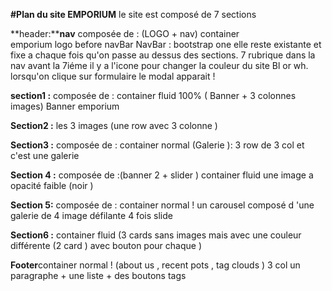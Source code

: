 **#Plan du site EMPORIUM**
le site est composé de 
7 sections 

**header:****nav** composée de : (LOGO + nav) container  
emporium logo before navBar 
NavBar : bootstrap one elle reste existante et fixe a chaque fois qu'on passe au dessus des sections.
 7 rubrique dans la nav 
avant la 7iéme il y a l'icone pour changer la couleur du site Bl or wh.
lorsqu'on clique sur formulaire le modal apparait ! 



**section1 :** composée de : container fluid 100% 
( Banner + 3 colonnes images)
Banner emporium 

**Section2 :** 
les 3  images (une row avec 3 colonne ) 


**Section3 :** composée de : container normal 
(Galerie ): 
3 row de 3 col et c'est une galerie 


**Section 4 :** composée de :(banner 2  + slider ) 
container fluid
une image a opacité faible (noir ) 


**Section 5:** composée de : container normal ! 
un carousel composé d 'une galerie de 4 image défilante 
4 fois slide 

**Section6 :**  container fluid
 (3 cards sans images mais avec une couleur différente (2 card ) avec bouton pour chaque ) 






**Footer**container normal ! (about us , recent pots , tag clouds ) 
3 col un paragraphe + une liste + des boutons tags 
